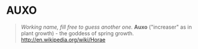 
AUXO
===================

> *Working name, fill free to guess another one.*
> __Auxo__ ("increaser" as in plant growth) - the goddess of spring growth.
> http://en.wikipedia.org/wiki/Horae
